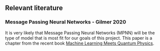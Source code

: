 ## Relevant literature

### Message Passing Neural Networks - Gilmer 2020
It is very likely that Message Passing Neural Networks (MPNN) will be the type of model that is most fit for our goals of this project.
This paper is a chapter from the recent book [Machine Learning Meets Quantum Physics](https://link.springer.com/book/10.1007/978-3-030-40245-7).
